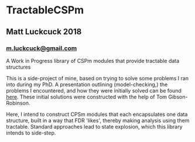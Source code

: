 # TractableCSPm
## Matt Luckcuck 2018
### m.luckcuck@gmail.com

A Work in Progress library of CSPm modules that provide tractable data structures

This is a side-project of mine, based on trying to solve some problems I ran into during my PhD. A presentation outlining (model-checking,) the problems I encountered, and how they were initially solved can be found [here](https://mluckcuck.github.io/files/presentations/efficientModelChecking.pdf). These initial solutions were constructed with the help of Tom Gibson-Robinson.

Here, I intend to construct CPSm modules that each encapsulates one data structure, built in a way that FDR 'likes', thereby making analysis using them tractable. Standard approaches lead to state explosion, which this library intends to side-step.
